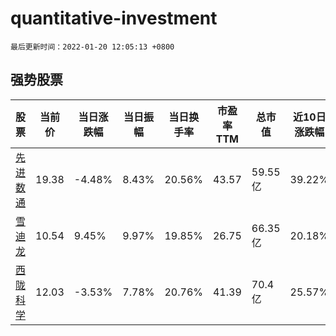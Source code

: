 # quantitative-investment

`最后更新时间：2022-01-20 12:05:13 +0800`

## 强势股票

|股票|当前价|当日涨跌幅|当日振幅|当日换手率|市盈率TTM|总市值|近10日涨跌幅|
|----|----|----|----|----|----|----|----|
|[先进数通](https://xueqiu.com/S/SZ300541)|19.38|-4.48%|8.43%|20.56%|43.57|59.55亿|39.22%|
|[雪迪龙](https://xueqiu.com/S/SZ002658)|10.54|9.45%|9.97%|19.85%|26.75|66.35亿|20.18%|
|[西陇科学](https://xueqiu.com/S/SZ002584)|12.03|-3.53%|7.78%|20.76%|41.39|70.4亿|25.57%|
